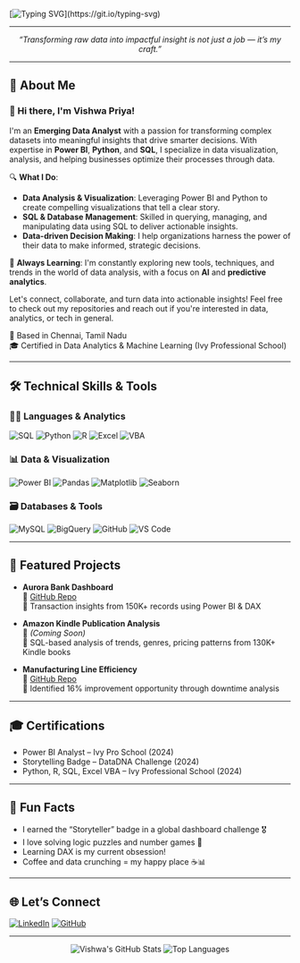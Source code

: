 <!-- Typing Animation Header -->
[![Typing SVG](https://readme-typing-svg.demolab.com?font=Fira+Code&weight=500&pause=1000&color=1877F2&center=true&vCenter=true&width=800&lines=Hi%2C+I'm+Vishwa+Priya+%F0%9F%91%8B;Emerging+Data+Analyst+%7C+Power+BI+%7C+SQL+%7C+Python;Transforming+raw+data+into+insightful+impact.)](https://git.io/typing-svg)

---

<p align="center">
  <em>“Transforming raw data into impactful insight is not just a job — it’s my craft.”</em>  
</p>

---

## 🧩 About Me
### 👋 Hi there, I'm Vishwa Priya!

I'm an **Emerging Data Analyst** with a passion for transforming complex datasets into meaningful insights that drive smarter decisions. With expertise in **Power BI**, **Python**, and **SQL**, I specialize in data visualization, analysis, and helping businesses optimize their processes through data.

🔍 **What I Do**:
- **Data Analysis & Visualization**: Leveraging Power BI and Python to create compelling visualizations that tell a clear story.
- **SQL & Database Management**: Skilled in querying, managing, and manipulating data using SQL to deliver actionable insights.
- **Data-driven Decision Making**: I help organizations harness the power of their data to make informed, strategic decisions.

🌱 **Always Learning**: I'm constantly exploring new tools, techniques, and trends in the world of data analysis, with a focus on **AI** and **predictive analytics**.

Let's connect, collaborate, and turn data into actionable insights! Feel free to check out my repositories and reach out if you're interested in data, analytics, or tech in general.

📍 Based in Chennai, Tamil Nadu  
🎓 Certified in Data Analytics & Machine Learning (Ivy Professional School)

---

## 🛠️ Technical Skills & Tools

### 👩‍💻 Languages & Analytics
![SQL](https://img.shields.io/badge/SQL-%2300f.svg?style=flat&logo=sqlite&logoColor=white)
![Python](https://img.shields.io/badge/Python-FFD43B?style=flat&logo=python&logoColor=blue)
![R](https://img.shields.io/badge/R-276DC3?style=flat&logo=r&logoColor=white)
![Excel](https://img.shields.io/badge/Excel-217346?style=flat&logo=microsoft-excel&logoColor=white)
![VBA](https://img.shields.io/badge/VBA-blue?style=flat)

### 📊 Data & Visualization
![Power BI](https://img.shields.io/badge/Power%20BI-F2C811?style=flat&logo=power-bi&logoColor=black)
![Pandas](https://img.shields.io/badge/Pandas-150458?style=flat&logo=pandas&logoColor=white)
![Matplotlib](https://img.shields.io/badge/Matplotlib-11557C?style=flat)
![Seaborn](https://img.shields.io/badge/Seaborn-34A7C1?style=flat)

### 🗃️ Databases & Tools
![MySQL](https://img.shields.io/badge/MySQL-00758F?style=flat&logo=mysql&logoColor=white)
![BigQuery](https://img.shields.io/badge/BigQuery-4285F4?style=flat&logo=google-cloud&logoColor=white)
![GitHub](https://img.shields.io/badge/GitHub-181717?style=flat&logo=github&logoColor=white)
![VS Code](https://img.shields.io/badge/VSCode-007ACC?style=flat&logo=visual-studio-code&logoColor=white)

---

## 🧪 Featured Projects

- **Aurora Bank Dashboard**  
  🔗 [GitHub Repo](https://github.com/vR8ya/Aurora_Bank)  
  📌 Transaction insights from 150K+ records using Power BI & DAX

- **Amazon Kindle Publication Analysis**  
  🔗 *(Coming Soon)*  
  📌 SQL-based analysis of trends, genres, pricing patterns from 130K+ Kindle books

- **Manufacturing Line Efficiency**  
  🔗 [GitHub Repo](https://github.com/vR8ya/Manufacture)  
  📌 Identified 16% improvement opportunity through downtime analysis

---

## 🎓 Certifications

- Power BI Analyst – Ivy Pro School (2024)  
- Storytelling Badge – DataDNA Challenge (2024)  
- Python, R, SQL, Excel VBA – Ivy Professional School (2024)

---

## 🎉 Fun Facts

- I earned the “Storyteller” badge in a global dashboard challenge 🎖️  
- I love solving logic puzzles and number games 🧩  
- Learning DAX is my current obsession!  
- Coffee and data crunching = my happy place ☕📊

---

## 🌐 Let’s Connect

[![LinkedIn](https://img.shields.io/badge/LinkedIn-blue?style=flat&logo=linkedin&logoColor=white)](https://www.linkedin.com/in/v1shwa-pr1ya/)
[![GitHub](https://img.shields.io/badge/GitHub-181717?style=flat&logo=github&logoColor=white)](https://github.com/vR8ya)

---

<p align="center">
  <img src="https://github-readme-stats.vercel.app/api?username=vR8ya&show_icons=true&theme=default" alt="Vishwa's GitHub Stats" />
  <img src="https://github-readme-stats.vercel.app/api/top-langs/?username=vR8ya&layout=compact&theme=default" alt="Top Languages" />
</p>
